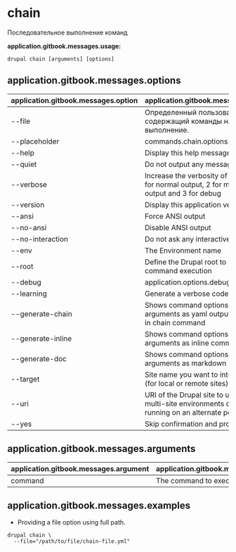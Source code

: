 # chain
Последовательное выполнение команд

**application.gitbook.messages.usage:**
```
drupal chain [arguments] [options]
```

## application.gitbook.messages.options
application.gitbook.messages.option | application.gitbook.messages.details
-------|-------------
--file | Определенный пользователем файл содержащий команды на выполнение.
--placeholder | commands.chain.options.placeholder
--help | Display this help message
--quiet | Do not output any message
--verbose | Increase the verbosity of messages: 1 for normal output, 2 for more verbose output and 3 for debug
--version | Display this application version
--ansi | Force ANSI output
--no-ansi | Disable ANSI output
--no-interaction | Do not ask any interactive question
--env | The Environment name
--root | Define the Drupal root to be used in command execution
--debug | application.options.debug
--learning | Generate a verbose code output
--generate-chain | Shows command options and arguments as yaml output to be used in chain command
--generate-inline | Shows command options and arguments as inline command
--generate-doc | Shows command options and arguments as markdown
--target | Site name you want to interact with (for local or remote sites)
--uri | URI of the Drupal site to use (for multi-site environments or when running on an alternate port)
--yes | Skip confirmation and proceed

## application.gitbook.messages.arguments
application.gitbook.messages.argument | application.gitbook.messages.details
---------|-------------
command | The command to execute

## application.gitbook.messages.examples
* Providing a file option using full path.
```
drupal chain \
  --file="/path/to/file/chain-file.yml"
```
